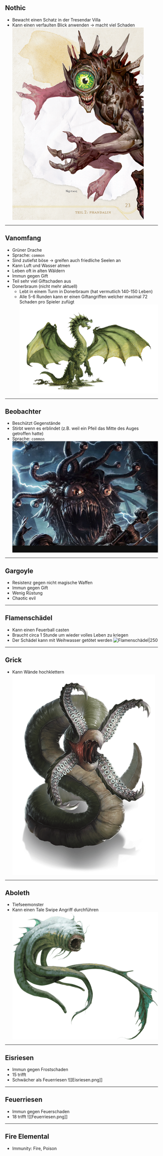 ## Nothic
- Bewacht einen Schatz in der Tresendar Villa
- Kann einen verfaulten Blick anwenden -> macht viel Schaden
![Nothic|250](Bilder/Monster/Nothic.png)

---
## Vanomfang
- Grüner Drache
- Sprache: `common`
- Sind zutiefst böse -> greifen auch friedliche Seelen an
- Kann Luft und Wasser atmen
- Leben oft in alten Wäldern
- Immun gegen Gift
- Teil sehr viel Giftschaden aus
- Donerbraum (nicht mehr aktuell)
	- Lebt in einem Turm in Donerbraum (hat vermutlich 140-150 Leben)
	- Alle 5-6 Runden kann er einen Giftangriffen welcher maximal 72 Schaden pro Spieler zufügt
![Vanomfang|250](Bilder/Monster/Vanomfang.png)

---
## Beobachter
- Beschützt Gegenstände
- Stirbt wenn es erblindet (z.B. weil ein Pfeil das Mitte des Auges getroffen hatte)
- Sprache: `common`
![Beobachter|250](Bilder/Monster/Beobachter.png)

---
## Gargoyle
- Resistenz gegen nicht magische Waffen
- Immun gegen Gift
- Wenig Rüstung
- Chaotic evil

---
## Flamenschädel
- Kann einen Feuerball casten
- Braucht circa 1 Stunde um wieder volles Leben zu kriegen
- Der Schädel kann mit Weihwasser getötet werden
![Flamenschädel|250](Bilder/Monster/Flamenschädel.png)

---
## Grick
- Kann Wände hochklettern
![Grick|250](Bilder/Monster/Grick.png)
---
## Aboleth
- Tiefseemonster
- Kann einen Tale Swipe Angriff durchführen
![Aboleth|250](Bilder/Monster/Aboleth.png)
---
## Eisriesen 
- Immun gegen Frostschaden
- 15 trifft
- Schwächer als Feuerriesen
![[Eisriesen.png]]
---
## Feuerriesen
- Immun gegen Feuerschaden
- 18 trifft
![[Feuerriesen.png]]
---
## Fire Elemental
- Immunity: Fire, Poison
